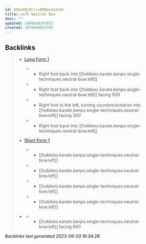 ```yaml
---
id: 65kxm8j0clcx888ax3a3x6t
title: Left Neutral Bow
desc: ""
updated: 1680804197953
created: 1676844021791
---
```


## Backlinks

> - [Long Form 1](..\forms\long-form-1.md)
>   - - Right foot back into [[hobbies.karate.kenpo.single-techniques.neutral-bow.left]]
>   - - Right foot back into [[hobbies.karate.kenpo.single-techniques.neutral-bow.left]] facing 900
>   - - Right foot to the left, turning counterclockwise into [[hobbies.karate.kenpo.single-techniques.neutral-bow.left]] facing 300
>   - - Right foot back into [[hobbies.karate.kenpo.single-techniques.neutral-bow.left]]
>    
> - [Short Form 1](..\forms\short-form-1.md)
>   - - [[hobbies.karate.kenpo.single-techniques.neutral-bow.left]]
>   - - [[hobbies.karate.kenpo.single-techniques.neutral-bow.left]]
>   - - [[hobbies.karate.kenpo.single-techniques.neutral-bow.left]]
>   - - [[hobbies.karate.kenpo.single-techniques.neutral-bow.left]]
>    
> - [](..\techniques\scraping-hoof.md)
>   - - [[hobbies.karate.kenpo.single-techniques.neutral-bow.left]] facing 600

_Backlinks last generated 2023-06-03 16:34:28_
